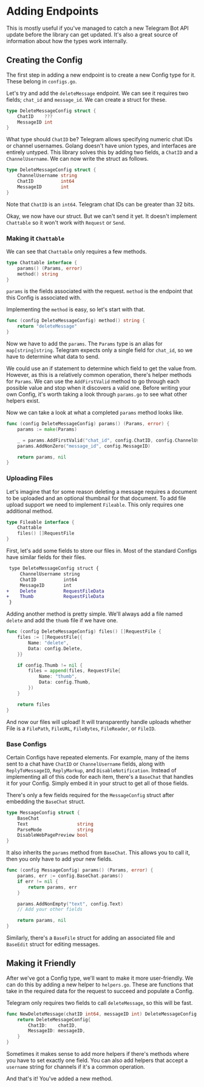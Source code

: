 # Adding Endpoints

This is mostly useful if you've managed to catch a new Telegram Bot API update
before the library can get updated. It's also a great source of information
about how the types work internally.

## Creating the Config

The first step in adding a new endpoint is to create a new Config type for it.
These belong in `configs.go`.

Let's try and add the `deleteMessage` endpoint. We can see it requires two
fields; `chat_id` and `message_id`. We can create a struct for these.

```go
type DeleteMessageConfig struct {
	ChatID    ???
	MessageID int
}
```

What type should `ChatID` be? Telegram allows specifying numeric chat IDs or
channel usernames. Golang doesn't have union types, and interfaces are entirely
untyped. This library solves this by adding two fields, a `ChatID` and a
`ChannelUsername`. We can now write the struct as follows.

```go
type DeleteMessageConfig struct {
	ChannelUsername string
	ChatID          int64
	MessageID       int
}
```

Note that `ChatID` is an `int64`. Telegram chat IDs can be greater than 32 bits.

Okay, we now have our struct. But we can't send it yet. It doesn't implement
`Chattable` so it won't work with `Request` or `Send`.

### Making it `Chattable`

We can see that `Chattable` only requires a few methods.

```go
type Chattable interface {
	params() (Params, error)
	method() string
}
```

`params` is the fields associated with the request. `method` is the endpoint
that this Config is associated with.

Implementing the `method` is easy, so let's start with that.

```go
func (config DeleteMessageConfig) method() string {
	return "deleteMessage"
}
```

Now we have to add the `params`. The `Params` type is an alias for
`map[string]string`. Telegram expects only a single field for `chat_id`, so we
have to determine what data to send.

We could use an if statement to determine which field to get the value from.
However, as this is a relatively common operation, there's helper methods for
`Params`. We can use the `AddFirstValid` method to go through each possible
value and stop when it discovers a valid one. Before writing your own Config,
it's worth taking a look through `params.go` to see what other helpers exist.

Now we can take a look at what a completed `params` method looks like.

```go
func (config DeleteMessageConfig) params() (Params, error) {
	params := make(Params)

	_ = params.AddFirstValid("chat_id", config.ChatID, config.ChannelUsername)
	params.AddNonZero("message_id", config.MessageID)

	return params, nil
}
```

### Uploading Files

Let's imagine that for some reason deleting a message requires a document to be
uploaded and an optional thumbnail for that document. To add file upload
support we need to implement `Fileable`. This only requires one additional
method.

```go
type Fileable interface {
	Chattable
	files() []RequestFile
}
```

First, let's add some fields to store our files in. Most of the standard Configs
have similar fields for their files.

```diff
 type DeleteMessageConfig struct {
     ChannelUsername string
     ChatID          int64
     MessageID       int
+    Delete          RequestFileData
+    Thumb           RequestFileData
 }
```

Adding another method is pretty simple. We'll always add a file named `delete`
and add the `thumb` file if we have one.

```go
func (config DeleteMessageConfig) files() []RequestFile {
	files := []RequestFile{{
		Name: "delete",
		Data: config.Delete,
	}}

	if config.Thumb != nil {
		files = append(files, RequestFile{
			Name: "thumb",
			Data: config.Thumb,
		})
	}

	return files
}
```

And now our files will upload! It will transparently handle uploads whether File
is a `FilePath`, `FileURL`, `FileBytes`, `FileReader`, or `FileID`.

### Base Configs

Certain Configs have repeated elements. For example, many of the items sent to a
chat have `ChatID` or `ChannelUsername` fields, along with `ReplyToMessageID`,
`ReplyMarkup`, and `DisableNotification`. Instead of implementing all of this
code for each item, there's a `BaseChat` that handles it for your Config.
Simply embed it in your struct to get all of those fields.

There's only a few fields required for the `MessageConfig` struct after
embedding the `BaseChat` struct.

```go
type MessageConfig struct {
	BaseChat
	Text                  string
	ParseMode             string
	DisableWebPagePreview bool
}
```

It also inherits the `params` method from `BaseChat`. This allows you to call
it, then you only have to add your new fields.

```go
func (config MessageConfig) params() (Params, error) {
	params, err := config.BaseChat.params()
	if err != nil {
		return params, err
	}

	params.AddNonEmpty("text", config.Text)
	// Add your other fields

	return params, nil
}
```

Similarly, there's a `BaseFile` struct for adding an associated file and
`BaseEdit` struct for editing messages.

## Making it Friendly

After we've got a Config type, we'll want to make it more user-friendly. We can
do this by adding a new helper to `helpers.go`. These are functions that take
in the required data for the request to succeed and populate a Config.

Telegram only requires two fields to call `deleteMessage`, so this will be fast.

```go
func NewDeleteMessage(chatID int64, messageID int) DeleteMessageConfig {
	return DeleteMessageConfig{
		ChatID:    chatID,
		MessageID: messageID,
	}
}
```

Sometimes it makes sense to add more helpers if there's methods where you have
to set exactly one field. You can also add helpers that accept a `username`
string for channels if it's a common operation.

And that's it! You've added a new method.
